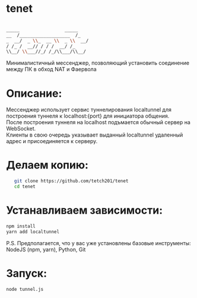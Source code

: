 # tenet
```bash

_____                 _____ 
__  /___________________  /_
_  __/  _ \\_  __ \\  _ \\  __/
/ /_ /  __// / / /  __/ /_  
\\__/ \\___//_/ /_/\\___/\\__/ 
```
Минималистичный мессенджер, позволяющий установить соединение между ПК в обход NAT и Фаервола  
# Описание:
Мессенджер использует сервис туннелирования localtunnel для построения туннеля к localhost:{port} для инициатора общения.  
После построения туннеля на localhost подъмается обычный сервер на WebSocket.  
Клиенты в свою очередь указывает выданный localtunnel удаленный адрес и присоединяется к серверу.

# Делаем копию:
```bash
   git clone https://github.com/tetch201/tenet
   cd tenet
```
# Устанавливаем зависимости:
```bash
npm install
yarn add localtunnel
```
P.S. Предполагается, что у вас уже установлены базовые инструменты: NodeJS (npm, yarn), Python, Git

# Запуск:
```bash
node tunnel.js
```
